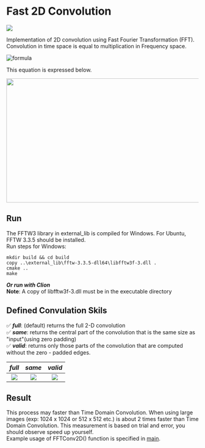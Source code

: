 # Fast 2D Convolution
[<img src="https://img.shields.io/badge/FFTW-3.3.5-76B900?style=for-the-badge" style="vertical-align:top margin:6px 4px">](http://www.fftw.org/install/windows.html)

Implementation of 2D convolution using Fast Fourier Transformation (FFT). Convolution in time space is equal to multiplication in Frequency space. 

![formula](https://render.githubusercontent.com/render/math?math=\huge\color{Red}f(x,y)*h(x,y)=F(u,v).H(u,v))

This equation is expressed below.

<img src="https://www.programmersought.com/images/174/b9c351b333914cf23ff3aa43d2049a36.png" width = "700" height = "325">

## Run

The FFTW3 library in external_lib is compiled for Windows. For Ubuntu, FFTW 3.3.5 should be installed.  
Run steps for Windows: 
```shell
mkdir build && cd build
copy ..\external_lib\fftw-3.3.5-dll64\libfftw3f-3.dll .
cmake ..
make
```

***Or run with Clion***  
**Note**: A copy of libfftw3f-3.dll must be in the executable directory

## Defined Convulation Skils
:white_check_mark: ***full***: (default) returns the full 2-D convolution  
:white_check_mark: ***same***: returns the central part of the convolution that is the same size as "input"(using zero padding)  
:white_check_mark: ***valid***: returns only those parts of the convolution that are computed without the zero - padded edges.  

***full***             |  ***same***         | ***valid***
:-------------------------:|:-------------------------:|:-------------------------:
![](https://www.programmersought.com/images/370/4dff5e0f8d27089c57d46e2417ccbe62.png)  |  ![](https://www.programmersought.com/images/574/c30864b7815fea6b8479468f6651e906.png)  |  ![](https://www.programmersought.com/images/570/e7f858b23ba84e08db41c683711145aa.png)

## Result
This process may faster than Time Domain Convolution. When using large images (exp: 1024 x 1024 or 512 x 512 etc.) is about 2 times faster than Time Domain Convolution. This measurement is based on trial and error, you should observe speed up yourself.  
Example usage of FFTConv2D() function is specified in <a href="https://github.com/fbasatemur/FFT_Conv2D/blob/main/main.cpp"> main</a>.
